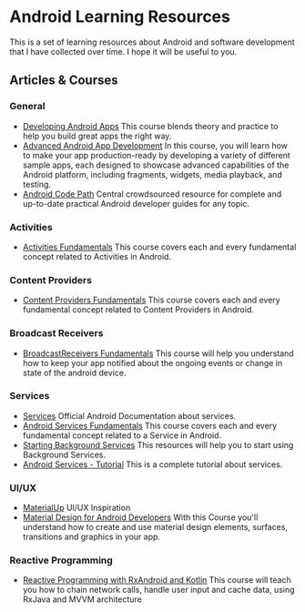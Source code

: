 # Android Learning Resources

This is a set of learning resources about Android and software development that I have collected over time. I hope it will be useful to you.

## Articles & Courses

### General
- [Developing Android Apps](https://www.udacity.com/course/new-android-fundamentals--ud851) This course blends theory and practice to help you build great apps the right way. 
- [Advanced Android App Development](https://www.udacity.com/course/advanced-android-app-development--ud855) In this course, you will learn how to make your app production-ready by developing a variety of different sample apps, each designed to showcase advanced capabilities of the Android platform, including fragments, widgets, media playback, and testing. 
- [Android Code Path](https://guides.codepath.com/android) Central crowdsourced resource for complete and up-to-date practical Android developer guides for any topic.

### Activities

- [Activities Fundamentals](https://app.pluralsight.com/library/courses/android-fundamentals-activities/table-of-contents) This course covers each and every fundamental concept related to Activities in Android.

### Content Providers 

- [Content Providers Fundamentals](https://app.pluralsight.com/library/courses/android-fundamentals-content-providers) This course covers each and every fundamental concept related to Content Providers in Android.

### Broadcast Receivers

- [BroadcastReceivers Fundamentals](https://app.pluralsight.com/library/courses/android-fundamentals-broadcast-receivers/table-of-contents) This course will help you understand how to keep your app notified about the ongoing events or change in state of the android device.

### Services
- [Services](https://developer.android.com/guide/components/services) Official Android Documentation about services.
- [Android Services Fundamentals](https://app.pluralsight.com/library/courses/android-fundamentals-services/table-of-contents) This course covers each and every fundamental concept related to a Service in Android.
- [Starting Background Services](https://guides.codepath.com/android/Starting-Background-Services) This resources will help you to start using Background Services.
- [Android Services - Tutorial](http://www.vogella.com/tutorials/AndroidServices/article.html) This is a complete tutorial about services.

### UI/UX  
- [MaterialUp](https://www.uplabs.com/android) UI/UX Inspiration 
- [Material Design for Android Developers](https://www.udacity.com/course/material-design-for-android-developers--ud862) With this Course you'll understand how to create and use material design elements, surfaces, transitions and graphics in your app.

### Reactive Programming
- [Reactive Programming with RxAndroid and Kotlin](https://app.pluralsight.com/library/courses/rxandroid-kotlin-reactive-programming/table-of-contents) This course will teach you how to chain network calls, handle user input and cache data, using RxJava and MVVM architecture
